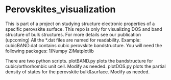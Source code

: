 # Perovskites_visualization
This is part of a project on studying structure electronic properties of a specific perovskite surface. This repo is only for visualizing DOS and band structure of bulk structures. For more details see our publication (upcoming) 
All the *.dat files are named for readability. Example: cubicBAND.dat contains cubic perovskite bandstructure. 
You will need the following packages:
1)Numpy
2)Matplotlib

There are two python scripts. plotBAND.py plots the bandstructure for cubic/orthorhombic unit cell. Modify as needed. plotDOS.py plots the partial density of states for the perovskite bulk&surface. Modify as needed.
